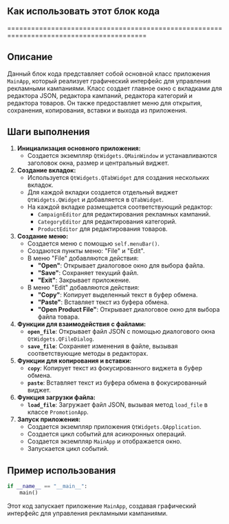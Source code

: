 ## Как использовать этот блок кода
=========================================================================================

Описание
-------------------------
Данный блок кода представляет собой основной класс приложения `MainApp`, который реализует графический интерфейс для управления рекламными кампаниями. Класс создает главное окно с вкладками для редактора JSON, редактора кампаний, редактора категорий и редактора товаров. Он также предоставляет меню для открытия, сохранения, копирования, вставки и выхода из приложения. 

Шаги выполнения
-------------------------
1. **Инициализация основного приложения:**
    - Создается экземпляр `QtWidgets.QMainWindow` и устанавливаются заголовок окна, размер и центральный виджет.
2. **Создание вкладок:**
    - Используется `QtWidgets.QTabWidget` для создания нескольких вкладок.
    - Для каждой вкладки создается отдельный виджет `QtWidgets.QWidget` и добавляется в `QTabWidget`.
    - На каждой вкладке размещается соответствующий редактор:
        - `CampaignEditor` для редактирования рекламных кампаний.
        - `CategoryEditor` для редактирования категорий.
        - `ProductEditor` для редактирования товаров.
3. **Создание меню:**
    -  Создается меню с помощью `self.menuBar()`.
    -  Создаются пункты меню: "File" и "Edit".
    -  В меню "File" добавляются действия:
        - **"Open"**: Открывает диалоговое окно для выбора файла.
        - **"Save"**: Сохраняет текущий файл.
        - **"Exit"**: Закрывает приложение.
    -  В меню "Edit" добавляются действия:
        - **"Copy"**: Копирует выделенный текст в буфер обмена.
        - **"Paste"**: Вставляет текст из буфера обмена.
        - **"Open Product File"**: Открывает диалоговое окно для выбора файла товара.
4. **Функции для взаимодействия с файлами:**
    - **`open_file`**: Открывает файл JSON с помощью диалогового окна `QtWidgets.QFileDialog`.
    - **`save_file`**: Сохраняет изменения в файле, вызывая соответствующие методы в редакторах.
5. **Функции для копирования и вставки:**
    - **`copy`**: Копирует текст из фокусированного виджета в буфер обмена.
    - **`paste`**: Вставляет текст из буфера обмена в фокусированный виджет.
6. **Функция загрузки файла:**
    - **`load_file`**: Загружает файл JSON, вызывая метод `load_file` в классе `PromotionApp`.
7. **Запуск приложения:**
    -  Создается экземпляр приложения `QtWidgets.QApplication`.
    -  Создается цикл событий для асинхронных операций.
    -  Создается экземпляр `MainApp` и отображается окно.
    -  Запускается цикл событий.

Пример использования
-------------------------

```python
if __name__ == "__main__":
    main()
```

Этот код запускает приложение `MainApp`, создавая графический интерфейс для управления рекламными кампаниями.
